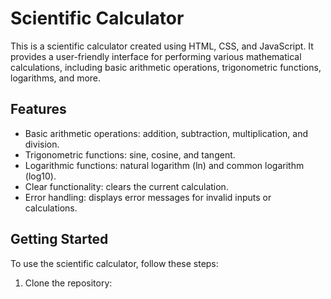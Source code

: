 # Scientific Calculator

This is a scientific calculator created using HTML, CSS, and JavaScript. 
It provides a user-friendly interface for performing various mathematical calculations,
including basic arithmetic operations, trigonometric functions, logarithms, and more.

## Features

- Basic arithmetic operations: addition, subtraction, multiplication, and division.
- Trigonometric functions: sine, cosine, and tangent.
- Logarithmic functions: natural logarithm (ln) and common logarithm (log10).
- Clear functionality: clears the current calculation.
- Error handling: displays error messages for invalid inputs or calculations.

## Getting Started

To use the scientific calculator, follow these steps:

1. Clone the repository:
